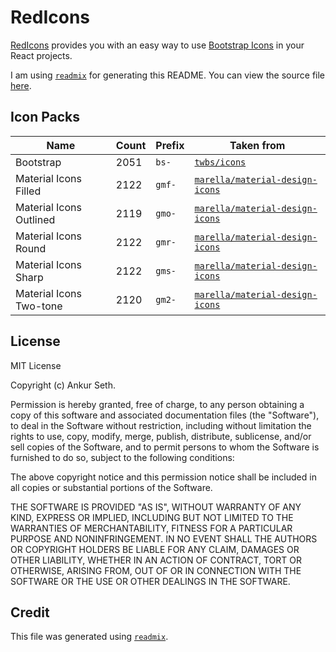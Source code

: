 
# RedIcons
[RedIcons](https://redicons.redpapr.com/) provides you with an easy way to use
[Bootstrap Icons](https://icons.getbootstrap.com/) in your React projects.

I am using [`readmix`](https://github.com/iaseth/readmix) for generating this README.
You can view the source file [here](https://github.com/iaseth/redicons/blob/master/README.md.rx).



## Icon Packs
| Name                     | Count | Prefix  | Taken from                                     |
| ------------------------ | ----- | ------- | ---------------------------------------------- |
| Bootstrap                | 2051  | `bs-`   | [`twbs/icons`](https://github.com/twbs/icons)                    |
| Material Icons Filled    | 2122  | `gmf-`  | [`marella/material-design-icons`](https://github.com/marella/material-design-icons) |
| Material Icons Outlined  | 2119  | `gmo-`  | [`marella/material-design-icons`](https://github.com/marella/material-design-icons) |
| Material Icons Round     | 2122  | `gmr-`  | [`marella/material-design-icons`](https://github.com/marella/material-design-icons) |
| Material Icons Sharp     | 2122  | `gms-`  | [`marella/material-design-icons`](https://github.com/marella/material-design-icons) |
| Material Icons Two-tone  | 2120  | `gm2-`  | [`marella/material-design-icons`](https://github.com/marella/material-design-icons) |



## License
MIT License

Copyright (c) Ankur Seth.

Permission is hereby granted, free of charge, to any person obtaining a copy
of this software and associated documentation files (the "Software"), to deal
in the Software without restriction, including without limitation the rights
to use, copy, modify, merge, publish, distribute, sublicense, and/or sell
copies of the Software, and to permit persons to whom the Software is
furnished to do so, subject to the following conditions:

The above copyright notice and this permission notice shall be included in all
copies or substantial portions of the Software.

THE SOFTWARE IS PROVIDED "AS IS", WITHOUT WARRANTY OF ANY KIND, EXPRESS OR
IMPLIED, INCLUDING BUT NOT LIMITED TO THE WARRANTIES OF MERCHANTABILITY,
FITNESS FOR A PARTICULAR PURPOSE AND NONINFRINGEMENT. IN NO EVENT SHALL THE
AUTHORS OR COPYRIGHT HOLDERS BE LIABLE FOR ANY CLAIM, DAMAGES OR OTHER
LIABILITY, WHETHER IN AN ACTION OF CONTRACT, TORT OR OTHERWISE, ARISING FROM,
OUT OF OR IN CONNECTION WITH THE SOFTWARE OR THE USE OR OTHER DEALINGS IN THE
SOFTWARE.


## Credit

This file was generated using [`readmix`](https://github.com/iaseth/readmix).

